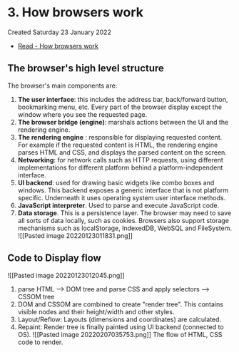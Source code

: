 # 3. How browsers work
Created Saturday 23 January 2022

- [Read - How browsers work](https://www.html5rocks.com/en/tutorials/internals/howbrowserswork/)

## The browser's high level structure
The browser's main components are:
1.  **The user interface**: this includes the address bar, back/forward button, bookmarking menu, etc. Every part of the browser display except the window where you see the requested page.
2.  **The browser bridge (engine)**: marshals actions between the UI and the rendering engine.
3.  **The rendering engine** : responsible for displaying requested content. For example if the requested content is HTML, the rendering engine parses HTML and CSS, and displays the parsed content on the screen.
4.  **Networking**: for network calls such as HTTP requests, using different implementations for different platform behind a platform-independent interface.
5.  **UI backend**: used for drawing basic widgets like combo boxes and windows. This backend exposes a generic interface that is not platform specific. Underneath it uses operating system user interface methods.
6.  **JavaScript interpreter**. Used to parse and execute JavaScript code.
7.  **Data storage**. This is a persistence layer. The browser may need to save all sorts of data locally, such as cookies. Browsers also support storage mechanisms such as localStorage, IndexedDB, WebSQL and FileSystem.
![[Pasted image 20220123011831.png]]


## Code to Display flow
![[Pasted image 20220123012045.png]]
1. parse HTML --> DOM tree and parse CSS and apply selectors --> CSSOM tree
2. DOM and CSSOM are combined to create "render tree". This contains visible nodes and their height/width and other styles.
3. Layout/Reflow: Layouts (dimensions and coordinates) are calculated.
4. Repaint: Render tree is finally painted using UI backend (connected to OS).
![[Pasted image 20220207035753.png]]
The flow of HTML, CSS code to render.